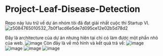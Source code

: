 # Project-Leaf-Disease-Detection

Repo này lưu trữ về dự án nhóm tôi đã đạt giải nhất cuộc thi Startup VI.
![z5084765010532_7b0f1acd6e5de7d095ce12e02b5d78d2](https://github.com/DE-AndrewLe/Project-Leaf-Disease-Detection/assets/87191344/28ca4524-e653-47a2-a153-b8a5767b98be)

Đây là architecture của dự án nhưng hiện tại chỉ có làm được một phần nhỏ của web.
![image](https://github.com/DE-AndrewLe/Project-Leaf-Disease-Detection/assets/87191344/ac458230-f779-4fe0-b4bd-7cb9365c9afa)
Còn đây là về mô hình và kết quả trả về:
![image](https://github.com/DE-AndrewLe/Project-Leaf-Disease-Detection/assets/87191344/81341142-eaa3-4064-aa53-752943e3cb96)
![image](https://github.com/DE-AndrewLe/Project-Leaf-Disease-Detection/assets/87191344/41172924-0c16-4573-8ac5-6ba8cc850d4c)
![image](https://github.com/DE-AndrewLe/Project-Leaf-Disease-Detection/assets/87191344/decde7c6-70e8-452d-8ab0-bab14ea4a02f)
![image](https://github.com/DE-AndrewLe/Project-Leaf-Disease-Detection/assets/87191344/e261248a-5b32-48a5-8364-a2ccb9c2484d)




